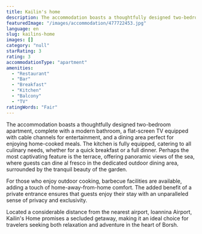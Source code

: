 ```yaml
---
title: Kailin's home
description: The accommodation boasts a thoughtfully designed two-bedroom apartment, complete with a modern bathroom, a flat-screen TV equipped with cable channels for enter
featuredImage: "/images/accommodation/477722453.jpg"
language: en
slug: kailins-home
images: []
category: "null"
starRating: 3
rating: 3
accommodationType: "apartment"
amenities:
  - "Restaurant"
  - "Bar"
  - "Breakfast"
  - "Kitchen"
  - "Balcony"
  - "TV"
ratingWords: "Fair"
---
```


The accommodation boasts a thoughtfully designed two-bedroom apartment, complete with a modern bathroom, a flat-screen TV equipped with cable channels for entertainment, and a dining area perfect for enjoying home-cooked meals. The kitchen is fully equipped, catering to all culinary needs, whether for a quick breakfast or a full dinner. Perhaps the most captivating feature is the terrace, offering panoramic views of the sea, where guests can dine al fresco in the dedicated outdoor dining area, surrounded by the tranquil beauty of the garden.

For those who enjoy outdoor cooking, barbecue facilities are available, adding a touch of home-away-from-home comfort. The added benefit of a private entrance ensures that guests enjoy their stay with an unparalleled sense of privacy and exclusivity.

Located a considerable distance from the nearest airport, Ioannina Airport, Kailin's Home promises a secluded getaway, making it an ideal choice for travelers seeking both relaxation and adventure in the heart of Borsh.

